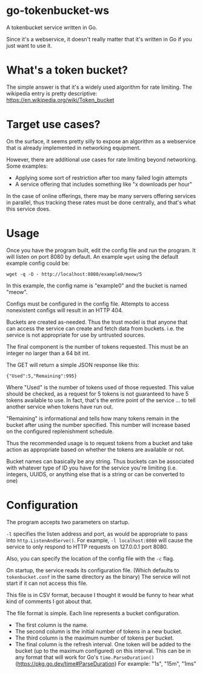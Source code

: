 # go-tokenbucket-ws
A tokenbucket service written in Go.

Since it's a webservice, it doesn't really matter that it's written in Go if you just want to use it.

# What's a token bucket?

The simple answer is that it's a widely used algorithm for rate limiting.
The wikipedia entry is pretty descriptive: https://en.wikipedia.org/wiki/Token_bucket

# Target use cases?

On the surface, it seems pretty silly to expose an algorithm as a webservice
that is already implemented in networking equipment.

However, there are additional use cases for rate limiting beyond networking.
Some examples:

* Applying some sort of restriction after too many failed login attempts
* A service offering that includes something like "x downloads per hour"

In the case of online offerings, there may be many servers offering services
in parallel, thus tracking these rates must be done centrally, and that's
what this service does.

# Usage

Once you have the program built, edit the config file and run the program.
It will listen on port 8080 by default. An example `wget` using the default
example config could be:

``wget -q -O - http://localhost:8080/example0/meow/5``

In this example, the config name is "example0" and the bucket is named "meow".

Configs must be configured in the config file. Attempts to access nonexistent configs
will result in an HTTP 404.

Buckets are created as-needed. Thus the trust model is that anyone that can
access the service can create and fetch data from buckets. i.e. the service
is not appropriate for use by untrusted sources.

The final component is the number of tokens requested. This must be an integer
no larger than a 64 bit int.

The GET will return a simple JSON response like this:

``{"Used":5,"Remaining":995}``

Where "Used" is the number of tokens used of those requested. This value should
be checked, as a request for 5 tokens is not guaranteed to have 5 tokens available
to use. In fact, that's the entire point of the service ... to tell another
service when tokens have run out.

"Remaining" is informational and tells how many tokens remain in the bucket after
using the number specified. This number will increase based on the configured
replenishment schedule.

Thus the recommended usage is to request tokens from a bucket and
take action as appropriate based on whether the tokens are available or not.

Bucket names can basically be any string. Thus buckets can be associated with
whatever type of ID you have for the service you're limiting (i.e. integers, UUIDS,
or anything else that is a string or can be converted to one)

# Configuration

The program accepts two parameters on startup.

``-l`` specifies the listen address and port, as would be appropriate to
pass into ``http.ListenAndServe()``. For example, ``-l localhost:8080`` will
cause the service to only respond to HTTP requests on 127.0.0.1 port 8080.

Also, you can specify the location of the config file with
the ``-c`` flag.

On startup, the service reads its configuration file. (Which defaults to
``tokenbucket.conf`` in the same directory as the binary) The service will
not start if it can not access this file.

This file is in CSV format, because I thought it would be funny to hear what
kind of comments I got about that.

The file format is simple. Each line represents a bucket configuration.
* The first column is the name.
* The second column is the initial number of tokens in a new bucket.
* The third column is the maximum number of tokens per bucket.
* The final column is the refresh interval. One token will be added to
the bucket (up to the maximum configured) on this interval. This can be
in any format that will work for Go's ``time.ParseDuration()`` (https://pkg.go.dev/time#ParseDuration)
For example: "1s", "15m", "1ms"
